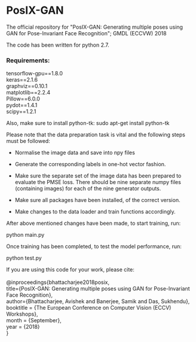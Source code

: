 # PosIX-GAN
The official repository for "PosIX-GAN: Generating multiple poses using GAN for Pose-Invariant Face Recognition"; GMDL (ECCVW) 2018

The code has been written for python 2.7. <br />
### Requirements: ###

tensorflow-gpu==1.8.0 <br />
keras==2.1.6 <br />
graphviz==0.10.1 <br />
matplotlib==2.2.4 <br />
Pillow==6.0.0 <br />
pydot==1.4.1 <br />
scipy==1.2.1 <br />

Also, make sure to install python-tk: sudo apt-get install python-tk

Please note that the data preparation task is vital and the following steps must be followed:  

* Normalise the image data and save into npy files

* Generate the corresponding labels in one-hot vector fashion.

* Make sure the separate set of the image data has been prepared to evaluate the PMSE loss. There should be nine separate numpy files (containing images) for each of the nine generator outputs.

* Make sure all packages have been installed, of the correct version.

* Make changes to the data loader and train functions accordingly.

After above mentioned changes have been made, to start training, run:

python main.py

Once training has been completed, to test the model performance, run:

python test.py

If you are using this code for your work, please cite:
<br />
<br />
@inproceedings{bhattacharjee2018posix,<br />
  title={PosIX-GAN: Generating multiple poses using GAN for Pose-Invariant Face Recognition},  
  author={Bhattacharjee, Avishek and Banerjee, Samik and Das, Sukhendu},  
  booktitle = {The European Conference on Computer Vision (ECCV) Workshops},  
  month = {September},  
  year = {2018}<br />
}

